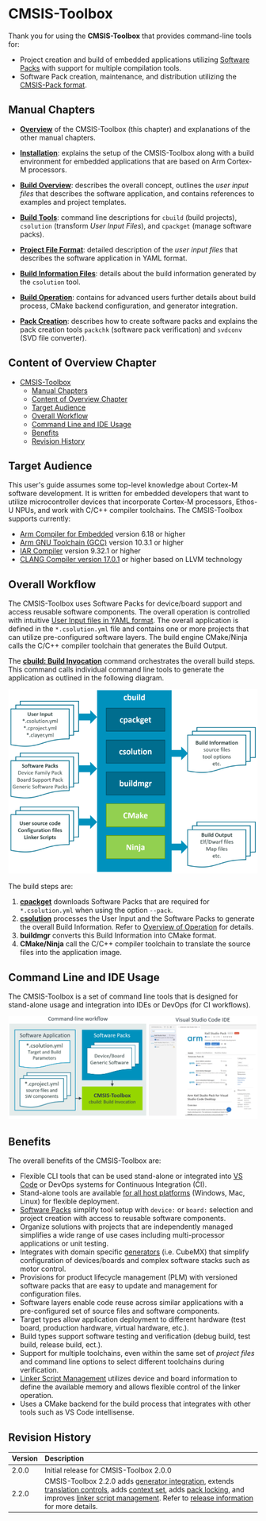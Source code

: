 # CMSIS-Toolbox

Thank you for using the **CMSIS-Toolbox** that provides command-line tools for:

- Project creation and build of embedded applications utilizing [Software Packs](https://www.keil.arm.com/packs/) with support for multiple compilation tools.
- Software Pack creation, maintenance, and distribution utilizing the [CMSIS-Pack format](https://open-cmsis-pack.github.io/Open-CMSIS-Pack-Spec/main/html/index.html).

## Manual Chapters

- [**Overview**](#content-of-overview-chapter) of the CMSIS-Toolbox (this chapter) and explanations of the other manual chapters.

- [**Installation**](installation.md): explains the setup of the CMSIS-Toolbox along with a build environment for embedded applications that are based on Arm Cortex-M processors.

- [**Build Overview**](build-overview.md): describes the overall concept, outlines the *user input files* that describes the software application, and contains references to examples and project templates.

- [**Build Tools**](build-tools.md): command line descriptions for `cbuild` (build projects), `csolution` (transform *User Input Files*), and `cpackget` (manage software packs).

- [**Project File Format**](YML-Input-Format.md): detailed description of the *user input files* that describes the software application in YAML format.

- [**Build Information Files**](YML-CBuild-Format.md): details about the build information generated by the `csolution` tool.

- [**Build Operation**](build-operation.md): contains for advanced users further details about build process, CMake backend configuration, and generator integration.

- [**Pack Creation**](pack-tools.md): describes how to create software packs and explains the pack creation tools `packchk` (software pack verification) and `svdconv` (SVD file converter).

## Content of Overview Chapter

- [CMSIS-Toolbox](#cmsis-toolbox)
  - [Manual Chapters](#manual-chapters)
  - [Content of Overview Chapter](#content-of-overview-chapter)
  - [Target Audience](#target-audience)
  - [Overall Workflow](#overall-workflow)
  - [Command Line and IDE Usage](#command-line-and-ide-usage)
  - [Benefits](#benefits)
  - [Revision History](#revision-history)

## Target Audience

This user's guide assumes some top-level knowledge about Cortex-M software development. It is written for embedded developers that want to utilize microcontroller devices that incorporate Cortex-M processors, Ethos-U NPUs, and work with C/C++ compiler toolchains. The CMSIS-Toolbox supports currently:

- [Arm Compiler for Embedded](https://developer.arm.com/Tools%20and%20Software/Arm%20Compiler%20for%20Embedded) version 6.18 or higher
- [Arm GNU Toolchain (GCC)](https://developer.arm.com/Tools%20and%20Software/GNU%20Toolchain) version 10.3.1 or higher
- [IAR Compiler](https://www.iar.com/products/architectures/arm/) version 9.32.1 or higher
- [CLANG Compiler version 17.0.1](https://github.com/ARM-software/LLVM-embedded-toolchain-for-Arm/releases) or higher based on LLVM technology

## Overall Workflow

The CMSIS-Toolbox uses Software Packs for device/board support and access reusable software components.  The overall operation is controlled with intuitive [User Input files in YAML format](YML-Input-Format.md). The overall application is defined in the `*.csolution.yml` file and contains one or more projects that can utilize pre-configured software layers. The build engine CMake/Ninja calls the C/C++ compiler toolchain that generates the Build Output.

The [**cbuild: Build Invocation**](build-tools.md#cbuild-invocation) command orchestrates the overall build steps. This command calls individual command line tools to generate the application as outlined in the following diagram.

![cbuild workflow](./images/cbuild-workflow.png "cbuild workflow")

The build steps are:

1. [**cpackget**](build-tools.md#cpackget-invocation) downloads Software Packs that are required for `*.csolution.yml` when using the option `--pack`.
2. [**csolution**](build-tools.md#csolution-invocation) processes the User Input and the Software Packs to generate the overall Build Information. Refer to [Overview of Operation](build-overview.md#overview-of-operation) for details.
3. **buildmgr** converts this Build Information into CMake format.
4. **CMake/Ninja** call the C/C++ compiler toolchain to translate the source files into the application image.

## Command Line and IDE Usage

The CMSIS-Toolbox is a set of command line tools that is designed for stand-alone usage and integration into IDEs or DevOps (for CI workflows).

![Operation of `csolution` tool](./images/tool-overview.png "Operation of `csolution` tool")

## Benefits

The overall benefits of the CMSIS-Toolbox are:

- Flexible CLI tools that can be used stand-alone or integrated into [VS Code](https://marketplace.visualstudio.com/items?itemName=Arm.keil-studio-pack) or DevOps systems for Continuous Integration (CI).
- Stand-alone tools are available [for all host platforms](https://artifacts.keil.arm.com/cmsis-toolbox/) (Windows, Mac, Linux) for flexible deployment.
- [Software Packs](https://www.keil.arm.com/packs/) simplify tool setup with `device:` or `board:` selection and project creation with access to reusable software components.
- Organize solutions with projects that are independently managed simplifies a wide range of use cases including  multi-processor applications or unit testing.
- Integrates with domain specific [generators](build-overview.md#use-a-generator) (i.e. CubeMX) that simplify configuration of devices/boards and complex software stacks such as motor control.
- Provisions for product lifecycle management (PLM) with versioned software packs that are easy to update and management for configuration files.
- Software layers enable code reuse across similar applications with a pre-configured set of source files and software components.
- Target types allow application deployment to different hardware (test board, production hardware, virtual hardware, etc.).
- Build types support software testing and verification (debug build, test build, release build, ect.).
- Support for multiple toolchains, even within the same set of *project files* and command line options to select different toolchains during verification.
- [Linker Script Management](build-overview.md#linker-script-management) utilizes device and board information to define the  available memory and allows flexible control of the linker operation.
- Uses a CMake backend for the build process that integrates with other tools such as VS Code intellisense.

## Revision History

Version            | Description
:------------------|:-------------------------
2.0.0              | Initial release for CMSIS-Toolbox 2.0.0
2.2.0              | CMSIS-Toolbox 2.2.0 adds [generator integration](build-operation.md#generator-integration), extends [translation controls](YML-Input-Format.md#translation-control), adds [context set](build-overview.md#working-with-context-set), adds [pack locking](YML-CBuild-Format.md#pack-locking), and improves [linker script management](build-overview.md#linker-script-management). Refer to [release information](https://github.com/Open-CMSIS-Pack/cmsis-toolbox/releases/tag/2.2.0) for more details.
